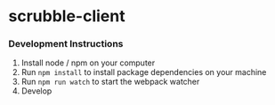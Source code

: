 # scrubble-client

### Development Instructions

1. Install node / npm on your computer
2. Run `npm install` to install package dependencies on your machine
3. Run `npm run watch` to start the webpack watcher
4. Develop
